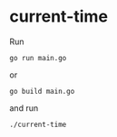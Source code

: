 # current-time

Run
```
go run main.go
```
or
```
go build main.go
```
and run
```
./current-time
```
